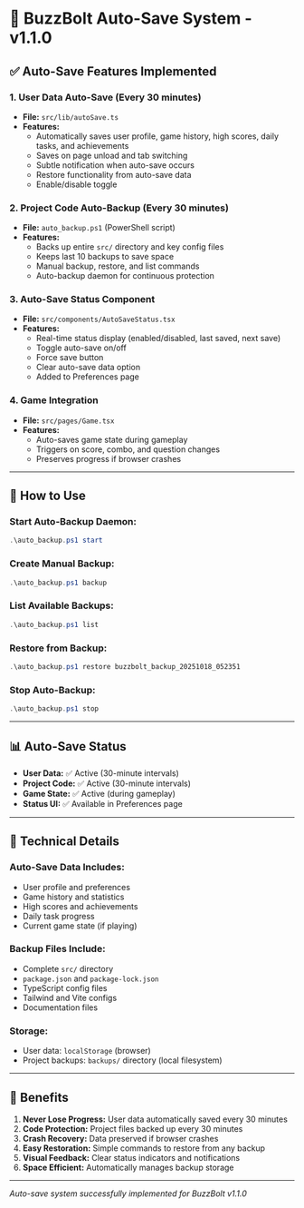 # 🚀 BuzzBolt Auto-Save System - v1.1.0

## ✅ **Auto-Save Features Implemented**

### **1. User Data Auto-Save (Every 30 minutes)**
- **File:** `src/lib/autoSave.ts`
- **Features:**
  - Automatically saves user profile, game history, high scores, daily tasks, and achievements
  - Saves on page unload and tab switching
  - Subtle notification when auto-save occurs
  - Restore functionality from auto-save data
  - Enable/disable toggle

### **2. Project Code Auto-Backup (Every 30 minutes)**
- **File:** `auto_backup.ps1` (PowerShell script)
- **Features:**
  - Backs up entire `src/` directory and key config files
  - Keeps last 10 backups to save space
  - Manual backup, restore, and list commands
  - Auto-backup daemon for continuous protection

### **3. Auto-Save Status Component**
- **File:** `src/components/AutoSaveStatus.tsx`
- **Features:**
  - Real-time status display (enabled/disabled, last saved, next save)
  - Toggle auto-save on/off
  - Force save button
  - Clear auto-save data option
  - Added to Preferences page

### **4. Game Integration**
- **File:** `src/pages/Game.tsx`
- **Features:**
  - Auto-saves game state during gameplay
  - Triggers on score, combo, and question changes
  - Preserves progress if browser crashes

---

## 🎯 **How to Use**

### **Start Auto-Backup Daemon:**
```powershell
.\auto_backup.ps1 start
```

### **Create Manual Backup:**
```powershell
.\auto_backup.ps1 backup
```

### **List Available Backups:**
```powershell
.\auto_backup.ps1 list
```

### **Restore from Backup:**
```powershell
.\auto_backup.ps1 restore buzzbolt_backup_20251018_052351
```

### **Stop Auto-Backup:**
```powershell
.\auto_backup.ps1 stop
```

---

## 📊 **Auto-Save Status**

- **User Data:** ✅ Active (30-minute intervals)
- **Project Code:** ✅ Active (30-minute intervals)  
- **Game State:** ✅ Active (during gameplay)
- **Status UI:** ✅ Available in Preferences page

---

## 🔧 **Technical Details**

### **Auto-Save Data Includes:**
- User profile and preferences
- Game history and statistics
- High scores and achievements
- Daily task progress
- Current game state (if playing)

### **Backup Files Include:**
- Complete `src/` directory
- `package.json` and `package-lock.json`
- TypeScript config files
- Tailwind and Vite configs
- Documentation files

### **Storage:**
- User data: `localStorage` (browser)
- Project backups: `backups/` directory (local filesystem)

---

## 🚀 **Benefits**

1. **Never Lose Progress:** User data automatically saved every 30 minutes
2. **Code Protection:** Project files backed up every 30 minutes
3. **Crash Recovery:** Data preserved if browser crashes
4. **Easy Restoration:** Simple commands to restore from any backup
5. **Visual Feedback:** Clear status indicators and notifications
6. **Space Efficient:** Automatically manages backup storage

---

*Auto-save system successfully implemented for BuzzBolt v1.1.0*


